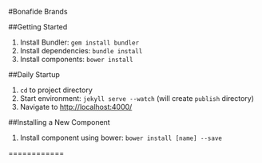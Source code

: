 #Bonafide Brands

##Getting Started
1. Install Bundler: `gem install bundler`
2. Install dependencies: `bundle install`
4. Install components: `bower install`

##Daily Startup
1. `cd` to project directory
2. Start environment: `jekyll serve --watch` (will create `publish` directory)
3. Navigate to [http://localhost:4000/](http://localhost:4000/)


##Installing a New Component
1. Install component using bower: `bower install [name] --save`


============